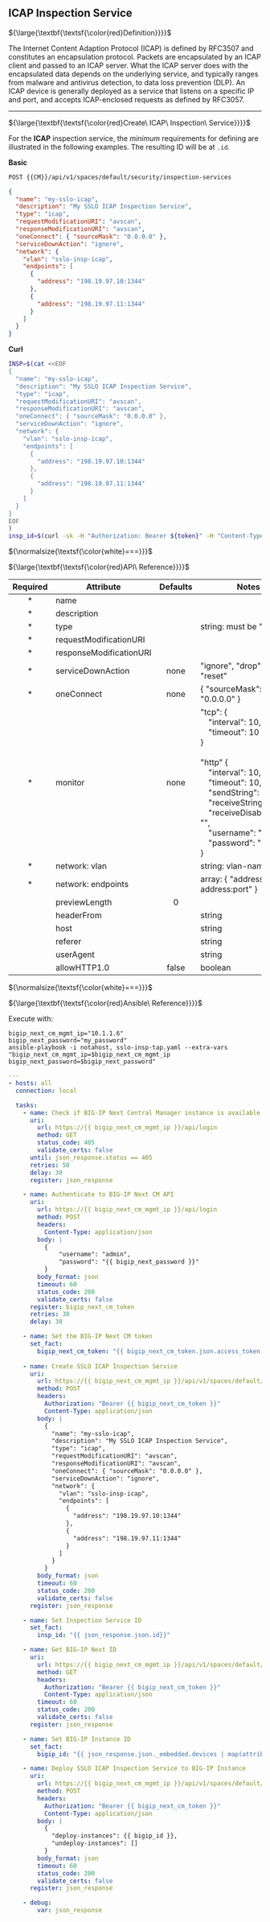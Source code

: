 ## ICAP Inspection Service

${\large{\textbf{\textsf{\color{red}Definition}}}}$

The Internet Content Adaption Protocol (ICAP) is defined by RFC3507 and constitutes an encapsulation protocol. Packets are encapsulated by an ICAP client and passed to an ICAP server. What the ICAP server does with the encapsulated data depends on the underlying service, and typically ranges from malware and antivirus detection, to data loss prevention (DLP). An ICAP device is generally deployed as a service that listens on a specific IP and port, and accepts ICAP-enclosed requests as defined by RFC3057.

___

${\large{\textbf{\textsf{\color{red}Create\ ICAP\ Inspection\ Service}}}}$

For the **ICAP** inspection service, the _minimum_ requirements for defining are illustrated in the following examples. The resulting ID will be at ```.id```.

**Basic**
```bash
POST {{CM}}/api/v1/spaces/default/security/inspection-services
```
```json
{
  "name": "my-sslo-icap",
  "description": "My SSLO ICAP Inspection Service",
  "type": "icap",
  "requestModificationURI": "avscan",
  "responseModificationURI": "avscan",
  "oneConnect": { "sourceMask": "0.0.0.0" },
  "serviceDownAction": "ignore",
  "network": {
    "vlan": "sslo-insp-icap",
    "endpoints": [
      {
        "address": "198.19.97.10:1344"
      },
      {
        "address": "198.19.97.11:1344"
      }
    ]
  }
}
```
**Curl**
```bash
INSP=$(cat <<EOF
{
  "name": "my-sslo-icap",
  "description": "My SSLO ICAP Inspection Service",
  "type": "icap",
  "requestModificationURI": "avscan",
  "responseModificationURI": "avscan",
  "oneConnect": { "sourceMask": "0.0.0.0" },
  "serviceDownAction": "ignore",
  "network": {
    "vlan": "sslo-insp-icap",
    "endpoints": [
      {
        "address": "198.19.97.10:1344"
      },
      {
        "address": "198.19.97.11:1344"
      }
    ]
  }
}
EOF
)
insp_id=$(curl -sk -H "Authorization: Bearer ${token}" -H "Content-Type: application/json" "https://${CM}/api/v1/spaces/default/security/inspection-services" -d "${INSP}" |jq -r '.id')
```

${\normalsize{\textsf{\color{white}===}}}$

${\large{\textbf{\textsf{\color{red}API\ Reference}}}}$

| Required | Attribute               | Defaults | Notes                                                                                                                                                                                                                                                                                                                     |
|:--------:|-------------------------|:--------:|---------------------------------------------------------------------------------------------------------------------------------------------------------------------------------------------------------------------------------------------------------------------------------------------------------------------------|
| *        | name                    |          |                                                                                                                                                                                                                                                                                                                           |
| *        | description             |          |                                                                                                                                                                                                                                                                                                                           |
| *        | type                    |          | string: must be "**icap**"                                                                                                                                                                                                                                                                                                |
| *        | requestModificationURI  |          |                                                                                                                                                                                                                                                                                                                           |
| *        | responseModificationURI |          |                                                                                                                                                                                                                                                                                                                           |
| *        | serviceDownAction       | none     | "ignore", "drop", or "reset"                                                                                                                                                                                                                                                                                              |
| *        | oneConnect              | none     | {   "sourceMask": "0.0.0.0" }                                                                                                                                                                                                                                                                                             |
| *        | monitor                 | none     | "tcp": {<br /> &emsp;"interval": 10,<br /> &emsp;"timeout": 10<br /> }<br /> <br /> "http" {<br /> &emsp;"interval": 10,<br /> &emsp;"timeout": 10,<br /> &emsp;"sendString": "",<br /> &emsp;"receiveString": "",<br /> &emsp;"receiveDisableString": "",<br /> &emsp;"username": "",<br /> &emsp;"password": ""<br /> } |
| *        | network: vlan           |          | string: vlan-name                                                                                                                                                                                                                                                                                                         |
| *        | network: endpoints      |          | array: { "address":"ip-address:port" }                                                                                                                                                                                                                                                                                    |
|          | previewLength           | 0        |                                                                                                                                                                                                                                                                                                                           |
|          | headerFrom              |          | string                                                                                                                                                                                                                                                                                                                    |
|          | host                    |          | string                                                                                                                                                                                                                                                                                                                    |
|          | referer                 |          | string                                                                                                                                                                                                                                                                                                                    |
|          | userAgent               |          | string                                                                                                                                                                                                                                                                                                                    |
|          | allowHTTP1.0            | false    | boolean                                                                                                                                                                                                                                                                                                                   |


${\normalsize{\textsf{\color{white}===}}}$

${\large{\textbf{\textsf{\color{red}Ansible\ Reference}}}}$

Execute with:
```
bigip_next_cm_mgmt_ip="10.1.1.6"
bigip_next_password="my_password"
ansible-playbook -i notahost, sslo-insp-tap.yaml --extra-vars "bigip_next_cm_mgmt_ip=$bigip_next_cm_mgmt_ip bigip_next_password=$bigip_next_password"
```

```yaml
---
- hosts: all
  connection: local

  tasks:
    - name: Check if BIG-IP Next Central Manager instance is available (HTTPS responding 405 on /api/login)
      uri:
        url: https://{{ bigip_next_cm_mgmt_ip }}/api/login
        method: GET
        status_code: 405
        validate_certs: false
      until: json_response.status == 405
      retries: 50
      delay: 30
      register: json_response

    - name: Authenticate to BIG-IP Next CM API
      uri:
        url: https://{{ bigip_next_cm_mgmt_ip }}/api/login
        method: POST
        headers:
          Content-Type: application/json
        body: |
          {
              "username": "admin",
              "password": "{{ bigip_next_password }}"
          }
        body_format: json
        timeout: 60
        status_code: 200
        validate_certs: false
      register: bigip_next_cm_token
      retries: 30
      delay: 30

    - name: Set the BIG-IP Next CM token
      set_fact:
        bigip_next_cm_token: "{{ bigip_next_cm_token.json.access_token }}"
    
    - name: Create SSLO ICAP Inspection Service
      uri:
        url: https://{{ bigip_next_cm_mgmt_ip }}/api/v1/spaces/default/security/inspection-services
        method: POST
        headers:
          Authorization: "Bearer {{ bigip_next_cm_token }}"
          Content-Type: application/json
        body: |
          {
            "name": "my-sslo-icap",
            "description": "My SSLO ICAP Inspection Service",
            "type": "icap",
            "requestModificationURI": "avscan",
            "responseModificationURI": "avscan",
            "oneConnect": { "sourceMask": "0.0.0.0" },
            "serviceDownAction": "ignore",
            "network": {
              "vlan": "sslo-insp-icap",
              "endpoints": [
                {
                  "address": "198.19.97.10:1344"
                },
                {
                  "address": "198.19.97.11:1344"
                }
              ]
            }
          }
        body_format: json
        timeout: 60
        status_code: 200
        validate_certs: false
      register: json_response

    - name: Set Inspection Service ID
      set_fact:
        insp_id: "{{ json_response.json.id}}"

    - name: Get BIG-IP Next ID
      uri:
        url: https://{{ bigip_next_cm_mgmt_ip }}/api/v1/spaces/default/instances?filter=hostname+eq+%27bigip-next.f5labs.com%27&select=hostname,id
        method: GET
        headers:
          Authorization: "Bearer {{ bigip_next_cm_token }}"
          Content-Type: application/json
        timeout: 60
        status_code: 200
        validate_certs: false
      register: json_response

    - name: Set BIG-IP Instance ID
      set_fact:
        bigip_id: "{{ json_response.json._embedded.devices | map(attribute='id') }}"

    - name: Deploy SSLO ICAP Inspection Service to BIG-IP Instance
      uri:
        url: https://{{ bigip_next_cm_mgmt_ip }}/api/v1/spaces/default/security/inspection-services/{{ insp_id }}/deployment
        method: POST
        headers:
          Authorization: "Bearer {{ bigip_next_cm_token }}"
          Content-Type: application/json
        body: |
          {
            "deploy-instances": {{ bigip_id }},
            "undeploy-instances": []
          }
        body_format: json
        timeout: 60
        status_code: 200
        validate_certs: false
      register: json_response

    - debug:
        var: json_response
```


